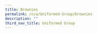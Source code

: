 ```yaml
---
title: Brownies
permalink: /cca/Uniformed-Group/brownies
description: ""
third_nav_title: Uniformed Group
---
```

